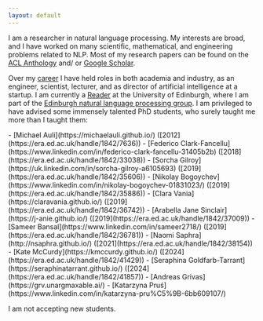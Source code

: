 ```yaml
---
layout: default
---
```

I am a researcher in natural language processing. My interests are broad, 
and I have worked on many scientific, mathematical,
and engineering problems related to NLP. 
Most of my research papers can be found on 
the [ACL Anthology](https://www.aclweb.org/anthology/people/a/adam-lopez/)
and/ or [Google Scholar](https://scholar.google.co.uk/citations?user=u4sxKZwAAAAJ&sortby=pubdate).

Over my [career](https://www.linkedin.com/in/adam-lopez-nlp-researcher/) I have held roles in both academia and industry, as an engineer, scientist, lecturer, and as director of artificial intelligence at a startup.
I am currently a [Reader](https://en.wikipedia.org/wiki/Reader_(academic_rank)) 
at the University of Edinburgh, where I am part of the 
[Edinburgh natural language processing group](http://groups.inf.ed.ac.uk/edinburghnlp/).
I am privileged to have advised some immensely talented PhD students, who surely taught me more than I taught them:

<div class="students">
- [Michael Auli](https://michaelauli.github.io/) ([2012](https://era.ed.ac.uk/handle/1842/7636))
- [Federico Clark-Fancellu](https://www.linkedin.com/in/federico-clark-fancellu-31405b2b) ([2018](https://era.ed.ac.uk/handle/1842/33038))
- [Sorcha Gilroy](https://uk.linkedin.com/in/sorcha-gilroy-a6105693) ([2019](https://era.ed.ac.uk/handle/1842/35606))
- [Nikolay Bogoychev](https://www.linkedin.com/in/nikolay-bogoychev-01831023/) ([2019](https://era.ed.ac.uk/handle/1842/35886))
- [Clara Vania](https://claravania.github.io/) ([2019](https://era.ed.ac.uk/handle/1842/36742))
- [Arabella Jane Sinclair](https://j-anie.github.io/) ([2019](https://era.ed.ac.uk/handle/1842/37009))
- [Sameer Bansal](https://www.linkedin.com/in/sameer2718/) ([2019](https://era.ed.ac.uk/handle/1842/36781))
- [Naomi Saphra](http://nsaphra.github.io/) ([2021](https://era.ed.ac.uk/handle/1842/38154))
- [Kate McCurdy](https://kmccurdy.github.io/) ([2024](https://era.ed.ac.uk/handle/1842/41429))
- [Seraphina Goldfarb-Tarrant](https://seraphinatarrant.github.io/) ([2024](https://era.ed.ac.uk/handle/1842/41857))
- [Andreas Grivas](https://grv.unargmaxable.ai/)
- [Katarzyna Pruś](https://www.linkedin.com/in/katarzyna-pru%C5%9B-6bb609107/)
</div>

I am not accepting new students.






